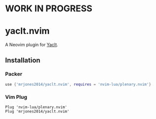 # WORK IN PROGRESS
# yaclt.nvim

A Neovim plugin for [Yaclt](https://github.com/mrjones2014/yaclt).

## Installation

### Packer

```lua
use {'mrjones2014/yaclt.nvim', requires = 'nvim-lua/plenary.nvim'}
```

### Vim Plug

```VimL
Plug 'nvim-lua/plenary.nvim'
Plug 'mrjones2014/yaclt.nvim'
```
